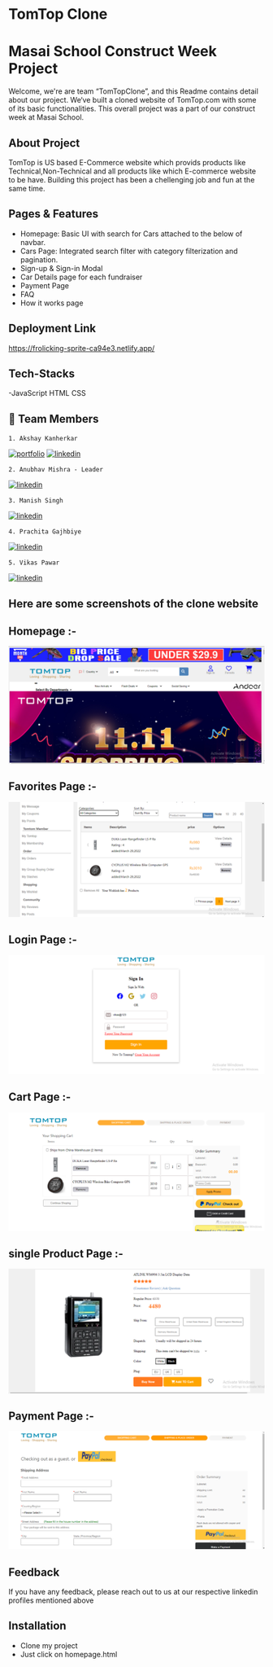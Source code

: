# TomTop Clone

# Masai School Construct Week Project

Welcome, we're are team “TomTopClone”, and this Readme contains detail about our project. We‘ve built a cloned website of TomTop.com with some of its basic functionalities. This overall project was a part of our construct week at Masai School.


## About Project
TomTop is US based E-Commerce website which provids products like Technical,Non-Technical and all products like which E-commerce website to be have. Building this project has been a chellenging job and fun at the same time. <br />

## Pages & Features

- Homepage: Basic UI with search for Cars attached to the below of navbar.
- Cars Page: Integrated search filter with category filterization and pagination.
- Sign-up & Sign-in Modal
- Car Details page for each fundraiser
- Payment Page
- FAQ 
- How it works page

## Deployment Link

https://frolicking-sprite-ca94e3.netlify.app/

## <h2>Tech-Stacks</h2>
-JavaScript HTML CSS

## 🔗 Team Members
    1. Akshay Kanherkar
[![portfolio](https://img.shields.io/badge/my_portfolio-000?style=for-the-badge&logo=ko-fi&logoColor=white)](https://akshay-kanherkar.netlify.app)
[![linkedin](https://img.shields.io/badge/linkedin-0A66C2?style=for-the-badge&logo=linkedin&logoColor=white)](https://www.linkedin.com/in/akshay-kanherkar-0178531b1/)
    
    2. Anubhav Mishra - Leader
[![linkedin](https://img.shields.io/badge/linkedin-0A66C2?style=for-the-badge&logo=linkedin&logoColor=white)](https://www.linkedin.com/in/anubhav-mishra-725b9322b/)
    
    3. Manish Singh
[![linkedin](https://img.shields.io/badge/linkedin-0A66C2?style=for-the-badge&logo=linkedin&logoColor=white)](https://www.linkedin.com/in/manish-singh174013/)
    
    4. Prachita Gajhbiye
[![linkedin](https://img.shields.io/badge/linkedin-0A66C2?style=for-the-badge&logo=linkedin&logoColor=white)](https://www.linkedin.com/in/prachita-gajbhiye-645698233/)
    
    5. Vikas Pawar
[![linkedin](https://img.shields.io/badge/linkedin-0A66C2?style=for-the-badge&logo=linkedin&logoColor=white)](https://www.linkedin.com/in/vikas-pawar03/)



<h2>Here are some screenshots of the clone website</h2>



<h2> Homepage :- </h2>


<img  src="./screen_shots/homepage.PNG"/>




<h2> Favorites Page :- </h2>


<img  src="./screen_shots/favorites.PNG"/>


<h2> Login Page :- </h2>


<img  src="./screen_shots/login.PNG"/>

<h2> Cart Page :- </h2>


<img  src="./screen_shots/cart.PNG"/>

<h2> single Product Page :- </h2>


<img  src="./screen_shots/single_product.PNG"/>

<h2> Payment Page :- </h2>


<img  src="./screen_shots/payment.PNG"/>



## Feedback

If you have any feedback, please reach out to us at our respective linkedin profiles mentioned above


## Installation

- Clone my project
- Just click on homepage.html
